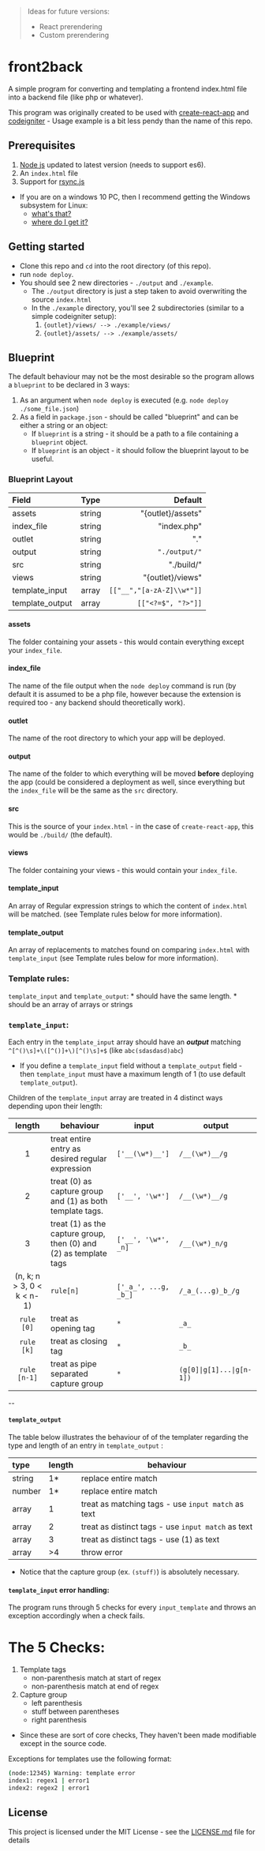 > Ideas for future versions:
>* React prerendering
>* Custom prerendering

# front2back
A simple program for converting and templating a frontend index.html file into a backend file (like php or whatever).

This program was originally created to be used with [create-react-app](https://github.com/facebookincubator/create-react-app) and [codeigniter](https://www.codeigniter.com/) - Usage example is a bit less pendy than the name of this repo.

## Prerequisites
1. [Node js](https://nodejs.org/) updated to latest version (needs to support es6).
2. An `index.html` file
3. Support for [rsync.js](https://www.npmjs.com/package/rsync)
  * If you are on a windows 10 PC, then I recommend getting the Windows subsystem for Linux:
    * [what's that?](https://msdn.microsoft.com/en-us/commandline/wsl/about)
    * [where do I get it?](https://msdn.microsoft.com/en-us/commandline/wsl/install-win10)
    
## Getting started
* Clone this repo and `cd` into the root directory (of this repo).
* run `node deploy`.
* You should see 2 new directories - `./output` and `./example`.
    * The `./output` directory is just a step taken to avoid overwriting the source `index.html`
    * In the `./example` directory, you'll see 2 subdirectories (similar to a simple codeigniter setup):
        1. `{outlet}/views/ --> ./example/views/`
        2. `{outlet}/assets/ --> ./example/assets/ `

## Blueprint
The default behaviour may not be the most desirable so the program allows a `blueprint` to be declared in 3 ways:
1. As an argument when `node deploy` is executed (e.g. `node deploy ./some_file.json`)
2. As a field in `package.json` - should be called "blueprint" and can be either a string or an object:
    * If `blueprint` is a string - it should be a path to a file containing a `blueprint` object.
    * If `blueprint` is an object - it should follow the blueprint layout to be useful.

### Blueprint Layout

|Field|Type|Default
|:---|:---:|---:|
| assets| string |"{outlet}/assets"
| index_file| string |"index.php"|
| outlet| string |"."
| output | string |`"./output/"`
| src | string |"./build/"
| views| string |"{outlet}/views"
| template_input| array | `[["__","[a-zA-Z]\\w*"]]` |
| template_output| array | `[["<?=$", "?>"]]` |

#### assets
The folder containing your assets - this would contain everything except your `index_file`.

#### index_file
The name of the file output when the `node deploy` command is run (by default it is assumed to be a php file, however because the extension is required too - any backend should theoretically work).

#### outlet
The name of the root directory to which your app will be deployed.

#### output
The name of the folder to which everything will be moved **before** deploying the app (could be considered a deployment as well, since everything but the `index_file` will be the same as the `src` directory.

#### src
This is the source of your `index.html` - in the case of `create-react-app`, this would be `./build/` (the default).

#### views
The folder containing your views - this would contain your `index_file`.

#### template_input
An array of Regular expression strings to which the content of `index.html` will be matched. (see Template rules below for more information).

#### template_output
An array of replacements to matches found on comparing `index.html` with `template_input` (see Template rules below for more information).

### Template rules:
`template_input` and `template_output`:
    * should have the same length.
    * should be an array of arrays or strings

###  `template_input`:
Each entry in the `template_input` array should have an ***output*** matching `^[^()\s]+\([^()]+\)[^()\s]+$` (like `abc(sdasdasd)abc`)
* If you define a `template_input` field without a `template_output` field - then `template_input` must have a maximum length of 1 (to use default `template_output`).

Children of the `template_input` array are treated in 4 distinct ways depending upon their length:

| length | behaviour | input | output |
|:---:|---|---|---|
| 1 | treat entire entry as desired regular expression | `['__(\w*)__']` | `/__(\w*)__/g` |
| 2 | treat (0) as capture group and (1) as both template tags. | `['__', '\w*']` | `/__(\w*)__/g` |
| 3 | treat (1) as the capture group, then (0) and (2) as template tags | `['__', '\w*', _n]` | `/__(\w*)_n/g` |
| (n, k; n > 3, 0 < k < n-1) | `rule[n]` | `['_a_', ...g, _b_]` | `/_a_(...g)_b_/g` |
| `rule [0]` | treat as opening tag | `*` | `_a_` |
| `rule [k]` | treat as closing tag | `*` | `_b_` |
| `rule [n-1]` | treat as pipe separated capture group | `*` | `(g[0]\|g[1]...\|g[n-1])` |

--

#### `template_output`
The table below illustrates the behaviour of of the templater regarding the type and length of an entry in `template_output` :

|type|length|behaviour|
|:--|:---|---|
|string|1*|replace entire match|
|number|1*|replace entire match|
|array|1|treat as matching tags - use `input match` as text|
|array|2|treat as distinct tags - use `input match` as text|
|array|3|treat as distinct tags - use (1) as text|
|array|>4|throw error|

* Notice that the capture group (ex. `(stuff)`) is absolutely necessary.


####  `template_input` error handling:
The program runs through 5 checks for every `input_template` and throws an exception accordingly when a check fails.

# The 5 Checks:
1. Template tags
    * non-parenthesis match at start of regex
    * non-parenthesis match at end of regex
2. Capture group
    * left parenthesis
    * stuff between parentheses
    * right parenthesis


* Since these are sort of core checks, They haven't been made modifiable except in the source code.

Exceptions for templates use the following format:
> 
```bash 
(node:12345) Warning: template error
index1: regex1 | error1
index2: regex2 | error1
```


## License

This project is licensed under the MIT License - see the [LICENSE.md](LICENSE.md) file for details
